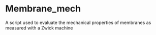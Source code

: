 # Membrane_mech
A script used to evaluate the mechanical properties of membranes as measured with a Zwick machine
